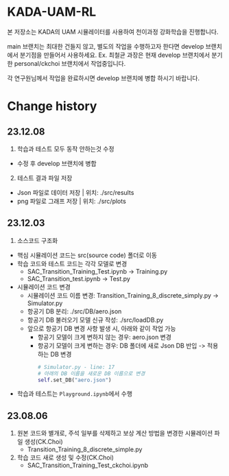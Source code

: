 # KADA-UAM-RL
본 저장소는 KADA의 UAM 시뮬레이터를 사용하여 천이과정 강화학습을 진행합니다.

main 브랜치는 최대한 건들지 않고, 별도의 작업을 수행하고자 한다면 develop 브랜치에서 분기점을 만들어서 사용하세요.
Ex. 최철균 과장은 현재 develop 브랜치에서 분기한 personal/ckchoi 브랜치에서 작업중입니다.

각 연구원님께서 작업을 완료하시면 develop 브랜치에 병합 하시기 바랍니다.

# Change history
## 23.12.08
1. 학습과 테스트 모두 동작 안하는것 수정
  - 수정 후 develop 브랜치에 병합

2. 테스트 결과 파일 저장
  - Json 파일로 데이터 저장 | 위치: ./src/results
  - png 파일로 그래프 저장 | 위치: ./src/plots

## 23.12.03
1. 소스코드 구조화
  - 핵심 시뮬레이션 코드는 src(source code) 폴더로 이동
  - 학습 코드와 테스트 코드는 각각 모델로 변경
    - SAC_Transition_Training_Test.ipynb -> Training.py
    - SAC_Transition_test.ipynb -> Test.py
  - 시뮬레이션 코드 변경
    - 시뮬레이션 코드 이름 변경: Transition_Training_8_discrete_simply.py -> Simulator.py
    - 항공기 DB 분리: ./src/DB/aero.json
    - 항공기 DB 불러오기 모델 신규 작성: ./src/loadDB.py
    - 앞으로 항공기 DB 변경 사항 발생 시, 아래와 같이 작업 가능
      - 항공기 모델이 크게 변하지 않는 경우: aero.json 변경
      - 항공기 모델이 크게 변하는 경우: DB 폴더에 새로 Json DB 반입 -> 적용하는 DB 변경
        ```python
        # Simulator.py - line: 17
        # 아래의 DB 이름을 새로운 DB 이름으로 변경
        self.set_DB("aero.json")
        ```
  - 학습과 테스트는 `Playground.ipynb`에서 수행

## 23.08.06
1. 원본 코드와 별개로, 주석 일부를 삭제하고 보상 계산 방법을 변경한 시뮬레이션 파일 생성(CK.Choi)
   - Transition_Training_8_discrete_simple.py
2. 학습 코드 새로 생성 및 수정(CK.Choi)
   - SAC_Transition_Training_Test_ckchoi.ipynb
